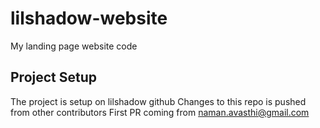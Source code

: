 # lilshadow-website

My landing page website code

## Project Setup

The project is setup on lilshadow github
Changes to this repo is pushed from other contributors
First PR coming from naman.avasthi@gmail.com
